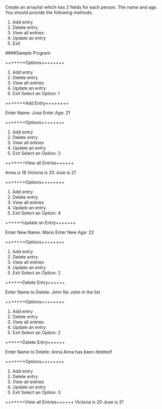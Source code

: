 Create an arraylist which has 2 fields for each person. The name and age.
You should provide the following
methods.
1. Add entry
2. Delete entry
3. View all entries
4. Update an entry
0. Exit

####Sample Program

+++++++Options++++++++
1. Add entry
2. Delete entry
3. View all entries
4. Update an entry
0. Exit
Select an Option: 1

+++++++Add Entry++++++++

Enter Name: Jose
Enter Age: 21

+++++++Options++++++++
1. Add entry
2. Delete entry
3. View all entries
4. Update an entry
0. Exit
Select an Option: 3

+++++++View all Entries++++++

Anna is 18
Victoria is 20
Jose is 21

+++++++Options++++++++
1. Add entry
2. Delete entry
3. View all entries
4. Update an entry
0. Exit
Select an Option: 4

++++++Update an Entry+++++++

Enter New Name: Mario
Enter New Age: 22

+++++++Options++++++++
1. Add entry
2. Delete entry
3. View all entries
4. Update an entry
0. Exit
Select an Option: 2

++++++Delete Entry++++++

Enter Name to Delete: John
No John in the list

+++++++Options++++++++
1. Add entry
2. Delete entry
3. View all entries
4. Update an entry
0. Exit
Select an Option: 2

++++++Delete Entry++++++

Enter Name to Delete: Anna
Anna has been deleted!

+++++++Options++++++++
1. Add entry
2. Delete entry
3. View all entries
4. Update an entry
0. Exit
Select an Option: 3


+++++++View all Entries++++++
Victoria is 20
Jose is 21
